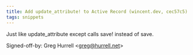 ```yaml
---
title: Add update_attribute! to Active Record (wincent.dev, cec57c5)
tags: snippets
---
```


Just like update_attribute except calls save! instead of save.

Signed-off-by: Greg Hurrell &lt;greg@hurrell.net&gt;
